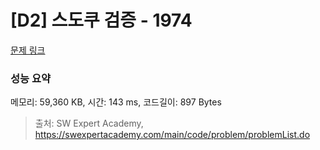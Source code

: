 # [D2] 스도쿠 검증 - 1974 

[문제 링크](https://swexpertacademy.com/main/code/problem/problemDetail.do?contestProbId=AV5Psz16AYEDFAUq) 

### 성능 요약

메모리: 59,360 KB, 시간: 143 ms, 코드길이: 897 Bytes



> 출처: SW Expert Academy, https://swexpertacademy.com/main/code/problem/problemList.do